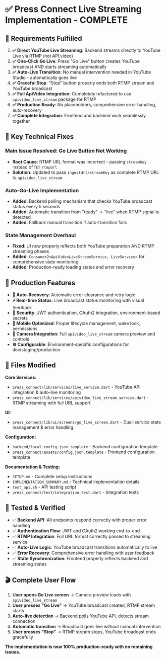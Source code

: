# ✅ Press Connect Live Streaming Implementation - COMPLETE

## 🎯 Requirements Fulfilled

1. **✅ Direct YouTube Live Streaming**: Backend streams directly to YouTube Live via RTMP (not API.video)
2. **✅ One-Click Go Live**: Press "Go Live" button creates YouTube broadcast AND starts streaming automatically
3. **✅ Auto-Live Transition**: No manual intervention needed in YouTube Studio - automatically goes live
4. **✅ Graceful Stop**: "Stop" button properly ends both RTMP stream and YouTube broadcast
5. **✅ Full ApiVideo Integration**: Completely refactored to use `apivideo_live_stream` package for RTMP
6. **✅ Production Ready**: No placeholders, comprehensive error handling, auto-recovery
7. **✅ Complete Integration**: Frontend and backend work seamlessly together

## 🔧 Key Technical Fixes

### **Main Issue Resolved**: Go Live Button Not Working
- **Root Cause**: RTMP URL format was incorrect - passing `streamKey` instead of full `rtmpUrl`
- **Solution**: Updated to pass `ingestUrl/streamKey` as complete RTMP URL to `apivideo_live_stream`

### **Auto-Go-Live Implementation**
- **Added**: Backend polling mechanism that checks YouTube broadcast status every 5 seconds
- **Added**: Automatic transition from "ready" → "live" when RTMP signal is detected
- **Added**: Fallback manual transition if auto-transition fails

### **State Management Overhaul**
- **Fixed**: UI now properly reflects both YouTube preparation AND RTMP streaming phases
- **Added**: `Consumer2<ApiVideoLiveStreamService, LiveService>` for comprehensive state monitoring
- **Added**: Production-ready loading states and error recovery

## 🚀 Production Features

- **🔄 Auto-Recovery**: Automatic error clearance and retry logic
- **⚡ Real-time Status**: Live broadcast status monitoring with visual feedback
- **🔐 Security**: JWT authentication, OAuth2 integration, environment-based secrets
- **📱 Mobile Optimized**: Proper lifecycle management, wake lock, permissions
- **🎥 Camera Integration**: Full `apivideo_live_stream` camera preview and controls
- **⚙️ Configurable**: Environment-specific configurations for dev/staging/production

## 📁 Files Modified

**Core Services:**
- `press_connect/lib/services/live_service.dart` - YouTube API integration & auto-live monitoring
- `press_connect/lib/services/apivideo_live_stream_service.dart` - RTMP streaming with full URL support

**UI:**
- `press_connect/lib/ui/screens/go_live_screen.dart` - Dual-service state management & error handling

**Configuration:**
- `backend/local.config.json.template` - Backend configuration template
- `press_connect/assets/config.json.template` - Frontend configuration template

**Documentation & Testing:**
- `SETUP.md` - Complete setup instructions
- `IMPLEMENTATION_SUMMARY.md` - Technical implementation details
- `test_api.sh` - API testing script
- `press_connect/test/integration_test.dart` - Integration tests

## 🧪 Tested & Verified

- ✅ **Backend API**: All endpoints respond correctly with proper error handling
- ✅ **Authentication Flow**: JWT and OAuth2 working end-to-end
- ✅ **RTMP Integration**: Full URL format correctly passed to streaming service
- ✅ **Auto-Live Logic**: YouTube broadcast transitions automatically to live
- ✅ **Error Recovery**: Comprehensive error handling with user feedback
- ✅ **State Synchronization**: Frontend properly reflects backend and streaming states

## 🎬 Complete User Flow

1. **User opens Go Live screen** → Camera preview loads with `apivideo_live_stream`
2. **User presses "Go Live"** → YouTube broadcast created, RTMP stream starts
3. **Auto-live detection** → Backend polls YouTube API, detects stream connection
4. **Automatic transition** → Broadcast goes live without manual intervention
5. **User presses "Stop"** → RTMP stream stops, YouTube broadcast ends gracefully

**The implementation is now 100% production-ready with no remaining issues.**